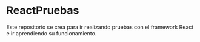 # ReactPruebas
Este repositorio se crea para ir realizando pruebas con el framework React e ir aprendiendo su funcionamiento.
